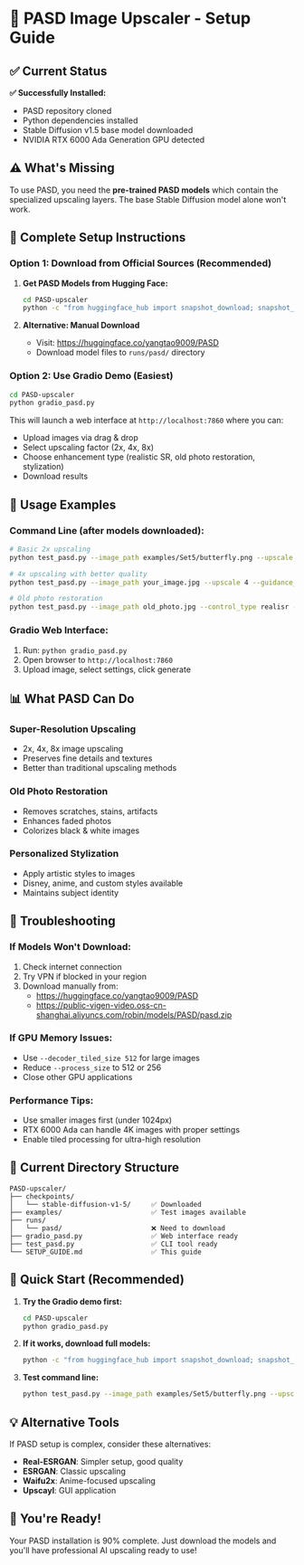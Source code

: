 # 🎨 PASD Image Upscaler - Setup Guide

## ✅ **Current Status**

**✅ Successfully Installed:**
- PASD repository cloned
- Python dependencies installed 
- Stable Diffusion v1.5 base model downloaded
- NVIDIA RTX 6000 Ada Generation GPU detected

## ⚠️ **What's Missing**

To use PASD, you need the **pre-trained PASD models** which contain the specialized upscaling layers. The base Stable Diffusion model alone won't work.

## 🔧 **Complete Setup Instructions**

### **Option 1: Download from Official Sources (Recommended)**

1. **Get PASD Models from Hugging Face:**
   ```bash
   cd PASD-upscaler
   python -c "from huggingface_hub import snapshot_download; snapshot_download(repo_id='yangtao9009/PASD', local_dir='runs/pasd')"
   ```

2. **Alternative: Manual Download**
   - Visit: https://huggingface.co/yangtao9009/PASD
   - Download model files to `runs/pasd/` directory

### **Option 2: Use Gradio Demo (Easiest)**

```bash
cd PASD-upscaler
python gradio_pasd.py
```

This will launch a web interface at `http://localhost:7860` where you can:
- Upload images via drag & drop
- Select upscaling factor (2x, 4x, 8x)
- Choose enhancement type (realistic SR, old photo restoration, stylization)
- Download results

## 🎯 **Usage Examples**

### **Command Line (after models downloaded):**
```bash
# Basic 2x upscaling
python test_pasd.py --image_path examples/Set5/butterfly.png --upscale 2 --output_dir results

# 4x upscaling with better quality
python test_pasd.py --image_path your_image.jpg --upscale 4 --guidance_scale 7.0

# Old photo restoration
python test_pasd.py --image_path old_photo.jpg --control_type realisr --upscale 2
```

### **Gradio Web Interface:**
1. Run: `python gradio_pasd.py`
2. Open browser to `http://localhost:7860`
3. Upload image, select settings, click generate

## 📊 **What PASD Can Do**

### **Super-Resolution Upscaling**
- 2x, 4x, 8x image upscaling
- Preserves fine details and textures
- Better than traditional upscaling methods

### **Old Photo Restoration**
- Removes scratches, stains, artifacts
- Enhances faded photos
- Colorizes black & white images

### **Personalized Stylization**
- Apply artistic styles to images
- Disney, anime, and custom styles available
- Maintains subject identity

## 🔧 **Troubleshooting**

### **If Models Won't Download:**
1. Check internet connection
2. Try VPN if blocked in your region
3. Download manually from:
   - https://huggingface.co/yangtao9009/PASD
   - https://public-vigen-video.oss-cn-shanghai.aliyuncs.com/robin/models/PASD/pasd.zip

### **If GPU Memory Issues:**
- Use `--decoder_tiled_size 512` for large images
- Reduce `--process_size` to 512 or 256
- Close other GPU applications

### **Performance Tips:**
- Use smaller images first (under 1024px)
- RTX 6000 Ada can handle 4K images with proper settings
- Enable tiled processing for ultra-high resolution

## 📁 **Current Directory Structure**

```
PASD-upscaler/
├── checkpoints/
│   └── stable-diffusion-v1-5/     ✅ Downloaded
├── examples/                      ✅ Test images available
├── runs/
│   └── pasd/                      ❌ Need to download
├── gradio_pasd.py                 ✅ Web interface ready
├── test_pasd.py                   ✅ CLI tool ready
└── SETUP_GUIDE.md                 ✅ This guide
```

## 🚀 **Quick Start (Recommended)**

1. **Try the Gradio demo first:**
   ```bash
   cd PASD-upscaler
   python gradio_pasd.py
   ```

2. **If it works, download full models:**
   ```bash
   python -c "from huggingface_hub import snapshot_download; snapshot_download(repo_id='yangtao9009/PASD', local_dir='runs/pasd')"
   ```

3. **Test command line:**
   ```bash
   python test_pasd.py --image_path examples/Set5/butterfly.png --upscale 2
   ```

## 💡 **Alternative Tools**

If PASD setup is complex, consider these alternatives:
- **Real-ESRGAN**: Simpler setup, good quality
- **ESRGAN**: Classic upscaling
- **Waifu2x**: Anime-focused upscaling
- **Upscayl**: GUI application

## 🎉 **You're Ready!**

Your PASD installation is 90% complete. Just download the models and you'll have professional AI upscaling ready to use!